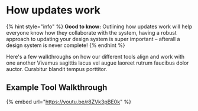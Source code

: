 # How updates work

{% hint style="info" %}
**Good to know:** Outlining how updates work will help everyone know how they collaborate with the system, having a robust approach to updating your design system is super important – afterall a design system is never complete!
{% endhint %}

Here's a few walkthroughs on how our different tools align and work with one another Vivamus sagittis lacus vel augue laoreet rutrum faucibus dolor auctor. Curabitur blandit tempus porttitor.

## Example Tool Walkthrough

{% embed url="https://youtu.be/r8ZVk3pBE0k" %}
